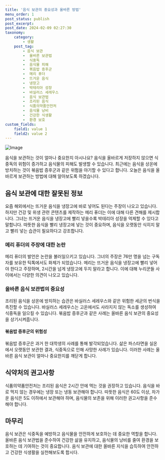 ```yaml
---
title: '음식 보관의 중요성과 올바른 방법'
menu_order: 1
post_status: publish
post_excerpt: 
post_date: 2024-02-09 02:27:30
taxonomy:
    category:
        - 생활
    post_tag:
        - 음식 보관
        -  올바른 보관법
        -  식중독
        -  음식물 피해
        -  볶음밥 증후군
        -  메리 퓨더
        -  뜨거운 음식
        -  냉장고
        -  박테리아 성장
        -  바실러스 세레우스
        -  음식 보관법
        -  조리된 음식
        -  식품의약품안전처
        -  음식물 낭비
        -  건강한 식생활
        -  환경 보호
custom_fields:
    field1: value 1
    field2: value 2
---
```


![Image](https://imgnews.pstatic.net/image/296/2024/02/07/0000074350_001_20240207215501273.jpg?type=w647)

음식을 보관하는 것이 얼마나 중요한지 아시나요? 음식을 올바르게 저장하지 않으면 식중독의 위험이 증가하고 음식물의 피해도 발생할 수 있습니다. 최근에는 음식을 상온에 방치하는 것이 볶음밥 증후군과 같은 위험을 야기할 수 있다고 합니다. 오늘은 음식을 올바르게 보관하는 방법에 대해 알아보도록 하겠습니다.
## 음식 보관에 대한 잘못된 정보
요즘 해외에서는 뜨거운 음식을 냉장고에 바로 넣어도 된다는 주장이 나오고 있습니다. 하지만 건강 및 위생 관련 콘텐츠를 제작하는 메리 퓨더는 이에 대해 다른 견해를 제시합니다. 그녀는 뜨거운 음식을 냉장고에 빨리 넣을수록 박테리아 성장을 억제할 수 있다고 말합니다. 따뜻한 음식을 빨리 냉장고에 넣는 것이 중요하며, 음식을 오랫동안 식히지 말고 빨리 넣는 습관이 필요하다고 강조합니다.
### 메리 퓨더의 주장에 대한 논란
메리 퓨더의 발언은 논란을 불러일으키고 있습니다. 그녀의 주장은 76만 명을 넘는 구독자를 보유한 틱톡에서도 화제가 되었습니다. 메리는 뜨거운 음식을 냉장고에 빨리 넣어야 한다고 주장하며, 2시간을 넘게 냉장고에 두지 말라고 합니다. 이에 대해 누리꾼들 사이에서는 다양한 의견이 나오고 있습니다.
### 올바른 음식 보관법의 중요성
조리된 음식을 상온에 방치하는 습관은 바실러스 세레우스와 같은 위험한 세균의 번식을 촉진할 수 있습니다. 바실러스 세레우스는 고온에서도 사라지지 않는 독소를 생성하여 식중독을 일으킬 수 있습니다. 볶음밥 증후군과 같은 사례는 올바른 음식 보관의 중요성을 상기시켜줍니다.
#### 볶음밥 증후군의 위험성
볶음밥 증후군은 과거 한 대학생의 사례를 통해 발각되었습니다. 삶은 파스타면을 실온에서 오랫동안 보관한 결과, 식중독으로 인해 사망한 사례가 있습니다. 이러한 사례는 올바른 음식 보관이 얼마나 중요한지를 깨닫게 합니다.
## 식약처의 권고사항
식품의약품안전처는 조리된 음식은 2시간 안에 먹는 것을 권장하고 있습니다. 음식을 바로 먹지 않는 경우에는 냉장 또는 냉동 보관해야 합니다. 따뜻한 음식은 60도 이상, 차가운 음식은 5도 이하에서 보관해야 하며, 음식물의 보존을 위해 이러한 권고사항을 준수해야 합니다.
## 마무리
음식 보관은 식중독을 예방하고 음식물을 안전하게 보호하는 데 중요한 역할을 합니다. 올바른 음식 보관법을 준수하여 건강한 삶을 유지하고, 음식물의 낭비를 줄여 환경을 보호하는 데 기여하는 것이 중요합니다. 음식 보관에 대한 올바른 지식을 습득하여 안전하고 건강한 식생활을 실천해보도록 합시다.
